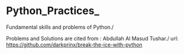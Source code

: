 # Python_Practices_
Fundamental skills and problems of Python./

Problems and Solutions are cited from :
Abdullah Al Masud Tushar./
url: https://github.com/darkprinx/break-the-ice-with-python

